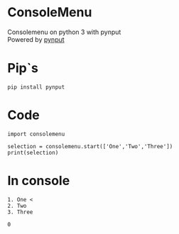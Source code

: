 # ConsoleMenu
Consolemenu on python 3 with pynput    
Powered by [pynput](https://pypi.org/project/pynput/)
# Pip`s
```
pip install pynput
```
# Code
```
import consolemenu

selection = consolemenu.start(['One','Two','Three'])
print(selection)

```
# In console
```
1. One <
2. Two
3. Three

0
```
